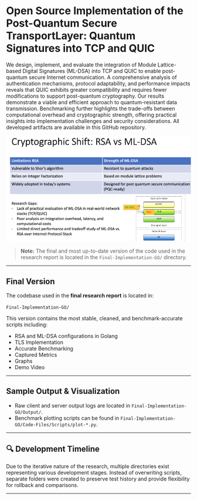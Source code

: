 # Open Source Implementation of the Post-Quantum Secure TransportLayer: Quantum Signatures into TCP and QUIC

We design, implement, and evaluate the integration of Module Lattice-based Digital Signatures (ML-DSA) into TCP and QUIC to enable post-quantum secure Internet communication. A comprehensive analysis of authentication mechanisms, protocol adaptability, and performance impacts reveals that QUIC exhibits greater compatibility and requires fewer modifications to support post-quantum cryptography. Our results demonstrate a viable and efficient approach to quantum-resistant data transmission. Benchmarking further highlights the trade-offs between computational overhead and cryptographic strength, offering practical insights into implementation challenges and security considerations. All developed artifacts are available in this GitHub repository.


<img src=https://github.com/nirajunib/SIT723-Research/blob/4b40568877731af805478715d5a11a86ab3037fb/Demo/Overview.png />

> **Note:** The final and most up-to-date version of the code used in the research report is located in the `Final-Implementation-GO/` directory.

---

## Final Version

The codebase used in the **final research report** is located in:

`Final-Implementation-GO/`

This version contains the most stable, cleaned, and benchmark-accurate scripts including:
- RSA and ML-DSA configurations in Golang
- TLS Implementation
- Accurate Benchmarking
- Captured Metrics
- Graphs
- Demo Video

---

## Sample Output & Visualization

- Raw client and server output logs are located in `Final-Implementation-GO/Output/`.
- Benchmark plotting scripts can be found in `Final-Implementation-GO/Code-Files/Scripts/plot-*.py`.

---

## 🔍 Development Timeline

Due to the iterative nature of the research, multiple directories exist representing various development stages. Instead of overwriting scripts, separate folders were created to preserve test history and provide flexibility for rollback and comparisons.

---

